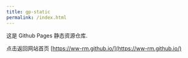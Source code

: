 ```yaml
---
title: gp-static
permalink: /index.html
---
```


这是 Github Pages 静态资源仓库.

点击返回网站首页 [https://ww-rm.github.io/](https://ww-rm.github.io/)
